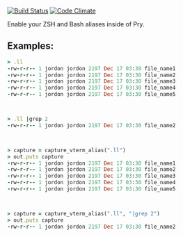 [![Build Status](https://travis-ci.org/envygeeks/pry-vterm_aliases.png?branch=master)](https://travis-ci.org/envygeeks/pry-vterm_aliases) [![Code Climate](https://codeclimate.com/github/envygeeks/pry-vterm_aliases.png)](https://codeclimate.com/github/envygeeks/pry-vterm_aliases)

Enable your ZSH and Bash aliases inside of Pry.

## Examples:
```ruby
> .ll
-rw-r-r-- 1 jordon jordon 2197 Dec 17 03:30 file_name1
-rw-r-r-- 1 jordon jordon 2197 Dec 17 03:30 file_name2
-rw-r-r-- 1 jordon jordon 2197 Dec 17 03:30 file_name3
-rw-r-r-- 1 jordon jordon 2197 Dec 17 03:30 file_name4
-rw-r-r-- 1 jordon jordon 2197 Dec 17 03:30 file_name5



> .ll |grep 2
-rw-r-r-- 1 jordon jordon 2197 Dec 17 03:30 file_name2



> capture = capture_vterm_alias(".ll")
> out.puts capture
-rw-r-r-- 1 jordon jordon 2197 Dec 17 03:30 file_name1
-rw-r-r-- 1 jordon jordon 2197 Dec 17 03:30 file_name2
-rw-r-r-- 1 jordon jordon 2197 Dec 17 03:30 file_name3
-rw-r-r-- 1 jordon jordon 2197 Dec 17 03:30 file_name4
-rw-r-r-- 1 jordon jordon 2197 Dec 17 03:30 file_name5



> capture = capture_vterm_alias(".ll", "|grep 2")
> out.puts capture
-rw-r-r-- 1 jordon jordon 2197 Dec 17 03:30 file_name2
```

